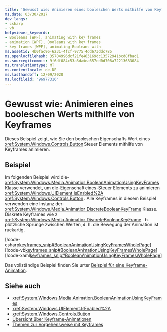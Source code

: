 ```yaml
---
title: 'Gewusst wie: Animieren eines booleschen Werts mithilfe von Keyframes'
ms.date: 03/30/2017
dev_langs:
- csharp
- vb
helpviewer_keywords:
- Booleans [WPF], animating with key frames
- animation [WPF], Booleans with key frames
- key frames [WPF], animating Booleans with
ms.assetid: 4b0fac96-6231-4fcf-9775-4dd673ddc785
ms.openlocfilehash: 35704996dcf21fe463169dc13572941bcd8fbad1
ms.sourcegitcommit: 9f6df084c53a3da0ea657ed0d708a72213683084
ms.translationtype: MT
ms.contentlocale: de-DE
ms.lasthandoff: 12/09/2020
ms.locfileid: "96977316"
---
```

# <a name="how-to-animate-a-boolean-by-using-key-frames"></a>Gewusst wie: Animieren eines booleschen Werts mithilfe von Keyframes
Dieses Beispiel zeigt, wie Sie den booleschen Eigenschafts Wert eines <xref:System.Windows.Controls.Button> Steuer Elements mithilfe von Keyframes animieren.  
  
## <a name="example"></a>Beispiel  
 Im folgenden Beispiel wird die- <xref:System.Windows.Media.Animation.BooleanAnimationUsingKeyFrames> Klasse verwendet, um die-Eigenschaft eines-Steuer Elements zu animieren <xref:System.Windows.UIElement.IsEnabled%2A> <xref:System.Windows.Controls.Button> . Alle Keyframes in diesem Beispiel verwenden eine Instanz der- <xref:System.Windows.Media.Animation.DiscreteBooleanKeyFrame> Klasse. Diskrete Keyframes wie z <xref:System.Windows.Media.Animation.DiscreteBooleanKeyFrame> . b. plötzliche Sprünge zwischen Werten, d. h. die Bewegung der Animation ist ruckartig.  
  
 [!code-csharp[keyframes_snip#BooleanAnimationUsingKeyFramesWholePage](~/samples/snippets/csharp/VS_Snippets_Wpf/keyframes_snip/CSharp/BooleanAnimationUsingKeyFramesExample.cs#booleananimationusingkeyframeswholepage)]
 [!code-vb[keyframes_snip#BooleanAnimationUsingKeyFramesWholePage](~/samples/snippets/visualbasic/VS_Snippets_Wpf/keyframes_snip/visualbasic/booleananimationusingkeyframesexample.vb#booleananimationusingkeyframeswholepage)]
 [!code-xaml[keyframes_snip#BooleanAnimationUsingKeyFramesWholePage](~/samples/snippets/xaml/VS_Snippets_Wpf/keyframes_snip/XAML/BooleanAnimationUsingKeyFramesExample.xaml#booleananimationusingkeyframeswholepage)]  
  
 Das vollständige Beispiel finden Sie unter [Beispiel für eine Keyframe-Animation](https://github.com/microsoft/WPF-Samples/tree/master/Animation/KeyFrameAnimation).  
  
## <a name="see-also"></a>Siehe auch

- <xref:System.Windows.Media.Animation.BooleanAnimationUsingKeyFrames>
- <xref:System.Windows.UIElement.IsEnabled%2A>
- <xref:System.Windows.Controls.Button>
- [Übersicht über Keyframe-Animationen](key-frame-animations-overview.md)
- [Themen zur Vorgehensweise mit Keyframes](key-frame-animation-how-to-topics.md)
